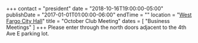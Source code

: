 +++
contact = "president"
date = "2018-10-16T19:00:00-05:00"
publishDate = "2017-01-01T01:00:00-06:00"
endTime = ""
location = "[West Fargo City Hall](/places/west-fargo-city-hall/)"
title = "October Club Meeting"
dates = [ "Business Meetings" ]
+++
Please enter through the north
doors adjacent to the 4th Ave E parking lot.

